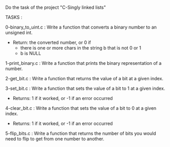Do the task of the project "C-Singly linked lists"

TASKS :

0-binary_to_uint.c : Write a function that converts a binary number to an unsigned int.
- Return: the converted number, or 0 if
	- there is one or more chars in the string b that is not 0 or 1
	- b is NULL

1-print_binary.c : Write a function that prints the binary representation of a number.

2-get_bit.c : Write a function that returns the value of a bit at a given index.

3-set_bit.c : Write a function that sets the value of a bit to 1 at a given index.
- Returns: 1 if it worked, or -1 if an error occurred

4-clear_bit.c : Write a function that sets the value of a bit to 0 at a given index.
- Returns: 1 if it worked, or -1 if an error occurred

5-flip_bits.c : Write a function that returns the number of bits you would need to flip to get from one number to another.
